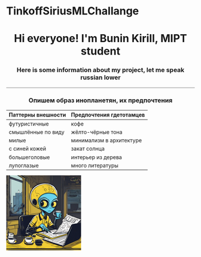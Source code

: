 # TinkoffSiriusMLChallange
<h1 align="center">Hi everyone! I'm Bunin Kirill, MIPT student</h1>
<h3 align="center">Here is some information about my project, let me speak russian lower</h3>
<hr style="background-color:gray;"></hr>

<h3 align="center">Опишем образ инопланетян, их предпочтения</h3>



<div align="center">

| Паттерны внешности | Предпочтения гдетотамцев |
|---------|---------|
| футуристичные  | кофе     |
| смышлённые по виду | жёлто-чёрные тона     |
| милые  | минимализм в архитектуре      |
| с синей кожей | закат солнца |
| большеголовые | интерьер из дерева |
| лупоглазые | много литературы |

</div>

![Image info](alien_pictures/alien_tinkoff_worker_small.png)
